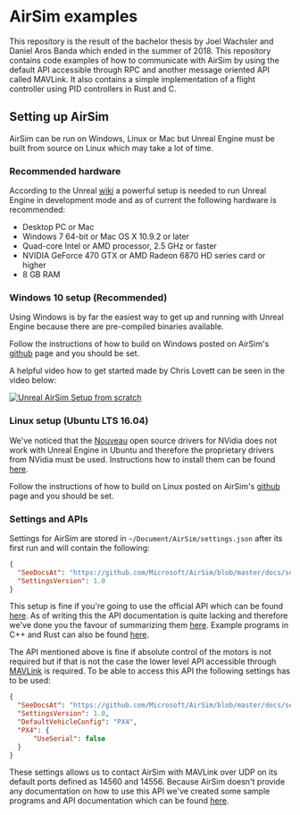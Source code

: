 # AirSim examples
This repository is the result of the bachelor thesis by Joel Wachsler and Daniel Aros Banda which ended in the summer of 2018. This repository contains code examples of how to communicate with AirSim by using the default API accessible through RPC and another message oriented API called MAVLink. It also contains a simple implementation of a flight controller using PID controllers in Rust and C.

## Setting up AirSim

AirSim can be run on Windows, Linux or Mac but Unreal Engine must be built from source on Linux which may take a lot of time.

### Recommended hardware

According to the Unreal [wiki](https://wiki.unrealengine.com/Recommended_Hardware) a powerful setup is needed to run Unreal Engine in development mode and as of current the following hardware is recommended:

- Desktop PC or Mac
- Windows 7 64-bit or Mac OS X 10.9.2 or later
- Quad-core Intel or AMD processor, 2.5 GHz or faster
- NVIDIA GeForce 470 GTX or AMD Radeon 6870 HD series card or higher
- 8 GB RAM

### Windows 10 setup (Recommended)

Using Windows is by far the easiest way to get up and running with Unreal Engine because there are pre-compiled binaries available.

Follow the instructions of how to build on Windows posted on AirSim's [github](https://github.com/Microsoft/AirSim/blob/master/docs/build_windows.md) page and you should be set.

A helpful video how to get started made by Chris Lovett can be seen in the video below:

<a href="http://www.youtube.com/watch?feature=player_embedded&v=1oY8Qu5maQQ" target="_blank"><img src="http://img.youtube.com/vi/1oY8Qu5maQQ/0.jpg" alt="Unreal AirSim Setup from scratch" /></a>

### Linux setup (Ubuntu LTS 16.04)

We've noticed that the [Nouveau](https://nouveau.freedesktop.org/wiki/) open source drivers for NVidia does not work with Unreal Engine in Ubuntu and therefore the proprietary drivers from NVidia must be used. Instructions how to install them can be found [here](https://gist.github.com/wangruohui/df039f0dc434d6486f5d4d098aa52d07).

Follow the instructions of how to build on Linux posted on AirSim's [github](https://github.com/Microsoft/AirSim/blob/master/docs/build_linux.md) page and you should be set.

### Settings and APIs

Settings for AirSim are stored in `~/Document/AirSim/settings.json` after its first run and will contain the following:

```json
{
  "SeeDocsAt": "https://github.com/Microsoft/AirSim/blob/master/docs/settings.md",
  "SettingsVersion": 1.0
}
```

This setup is fine if you're going to use the official API which can be found [here](https://github.com/Microsoft/AirSim/blob/master/docs/apis.md). As of writing this the API documentation is quite lacking and therefore we've done you the favour of summarizing them [here](code/rpc/README.md). Example programs in C++ and Rust can also be found [here](code/rpc/).

The API mentioned above is fine if absolute control of the motors is not required but if that is not the case the lower level API accessible through [MAVLink](http://qgroundcontrol.org/mavlink/start) is required. To be able to access this API the following settings has to be used:

```json
{
  "SeeDocsAt": "https://github.com/Microsoft/AirSim/blob/master/docs/settings.md",
  "SettingsVersion": 1.0,
  "DefaultVehicleConfig": "PX4",
  "PX4": {
      "UseSerial": false
  }
}
```

These settings allows us to contact AirSim with MAVLink over UDP on its default ports defined as 14560 and 14556. Because AirSim doesn't provide any documentation on how to use this API we've created some sample programs and API documentation which can be found [here](code/mavlink).
